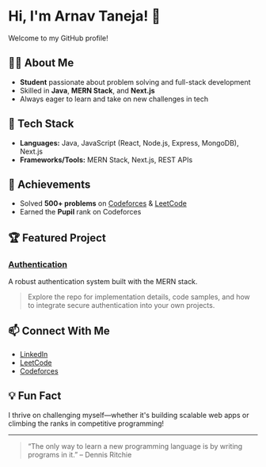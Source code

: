 # Hi, I'm Arnav Taneja! 👋

Welcome to my GitHub profile!

## 👨‍🎓 About Me
- **Student** passionate about problem solving and full-stack development
- Skilled in **Java**, **MERN Stack**, and **Next.js**
- Always eager to learn and take on new challenges in tech

## 🚀 Tech Stack
- **Languages:** Java, JavaScript (React, Node.js, Express, MongoDB), Next.js
- **Frameworks/Tools:** MERN Stack, Next.js, REST APIs

## 🌟 Achievements
- Solved **500+ problems** on [Codeforces](https://codeforces.com/profile/arnavtaneja27) & [LeetCode](https://leetcode.com/u/ArnavT27/)
- Earned the **Pupil** rank on Codeforces

## 🏆 Featured Project
### [Authentication](https://github.com/ArnavT27/mern-auth)
A robust authentication system built with the MERN stack.  
> Explore the repo for implementation details, code samples, and how to integrate secure authentication into your own projects.

## 📫 Connect With Me
- [LinkedIn](https://www.linkedin.com/in/arnav-taneja-5179b2298/)
- [LeetCode](https://leetcode.com/u/ArnavT27/)
- [Codeforces](https://codeforces.com/profile/arnavtaneja27)

## 💡 Fun Fact
I thrive on challenging myself—whether it's building scalable web apps or climbing the ranks in competitive programming!

---

> “The only way to learn a new programming language is by writing programs in it.” – Dennis Ritchie
